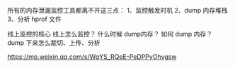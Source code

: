 所有的内存泄漏监控工具都离不开这三点：
1、监控触发时机
2、dump 内存堆栈
3、分析 hprof 文件

线上监控的核心
线上怎么监控？
什么时候 dump内存？
如何 dump 内存？
dump 下来怎么裁切、上传、分析


https://mp.weixin.qq.com/s/WqYS_RQeE-PeDPPyOhvgsw
